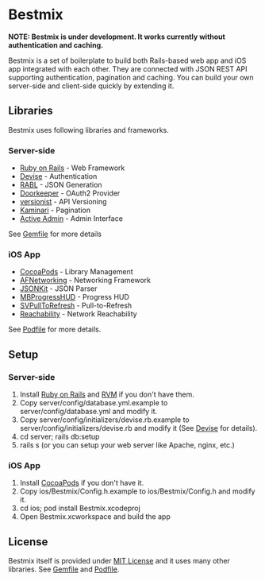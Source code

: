 Bestmix
=======

__NOTE: Bestmix is under development. It works currently without authentication and caching.__

Bestmix is a set of boilerplate to build both Rails-based web app and iOS app integrated with each other.
They are connected with JSON REST API supporting authentication, pagination and caching.
You can build your own server-side and client-side quickly by extending it.

Libraries
---------

Bestmix uses following libraries and frameworks.

### Server-side

* [Ruby on Rails](http://rubyonrails.org/ ) - Web Framework
* [Devise](https://github.com/plataformatec/devise ) - Authentication
* [RABL](https://github.com/nesquena/rabl ) - JSON Generation
* [Doorkeeper](https://github.com/applicake/doorkeeper ) - OAuth2 Provider
* [versionist](https://github.com/bploetz/versionist ) - API Versioning
* [Kaminari](https://github.com/amatsuda/kaminari ) - Pagination
* [Active Admin](http://activeadmin.info/) - Admin Interface

See [Gemfile](http://github.com/yatsu/bestmix/blob/master/server/Gemfile ) for more details

### iOS App

* [CocoaPods](http://cocoapods.org/ ) - Library Management
* [AFNetworking](https://github.com/AFNetworking/AFNetworking ) - Networking Framework
* [JSONKit](https://github.com/johnezang/JSONKit ) - JSON Parser
* [MBProgressHUD](https://github.com/jdg/MBProgressHUD ) - Progress HUD
* [SVPullToRefresh](https://github.com/samvermette/SVPullToRefresh ) - Pull-to-Refresh
* [Reachability](https://github.com/tonymillion/Reachability ) - Network Reachability

See [Podfile](http://github.com/yatsu/bestmix/blob/master/ios/Podfile ) for more details.

Setup
-----

### Server-side

1. Install [Ruby on Rails](http://rubyonrails.org/ ) and [RVM](https://rvm.io/ ) if you don't have them.
2. Copy server/config/database.yml.example to server/config/database.yml and modify it.
3. Copy server/config/initializers/devise.rb.example to server/config/initializers/devise.rb and modify it (See [Devise](https://github.com/plataformatec/devise ) for details).
4. cd server; rails db:setup
5. rails s (or you can setup your web server like Apache, nginx, etc.)

### iOS App

1. Install [CocoaPods](http://cocoapods.org/ ) if you don't have it.
2. Copy ios/Bestmix/Config.h.example to ios/Bestmix/Config.h and modify it.
3. cd ios; pod install Bestmix.xcodeproj
4. Open Bestmix.xcworkspace and build the app

License
-------

Bestmix itself is provided under
[MIT License](http://github.com/yatsu/bestmix/blob/master/LICENSE.txt )
and it uses many other libraries.
See [Gemfile](http://github.com/yatsu/bestmix/blob/master/server/Gemfile ) and
[Podfile](http://github.com/yatsu/bestmix/blob/master/ios/Podfile ).
